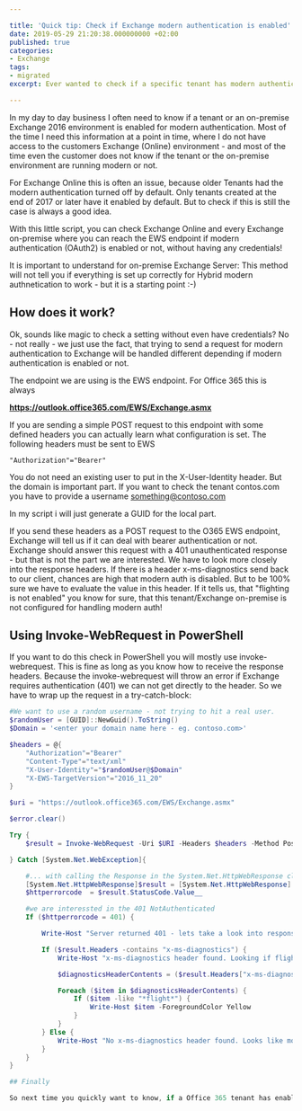 ```yaml
---

title: 'Quick tip: Check if Exchange modern authentication is enabled'
date: 2019-05-29 21:20:38.000000000 +02:00
published: true
categories:
- Exchange
tags:
- migrated
excerpt: Ever wanted to check if a specific tenant has modern authentication for EXO enabled without having administrative permissions? This is the way ;-)

---
```


In my day to day business I often need to know if a tenant or an on-premise Exchange 2016 environment is enabled for modern authentication. Most of the time I need this information at a point in time, where I do not have access to the customers Exchange (Online) environment - and most of the time even the customer does not know if the tenant or the on-premise environment are running modern or not.

For Exchange Online this is often an issue, because older Tenants had the modern authentication turned off by default. Only tenants created at the end of 2017 or later have it enabled by default. But to check if this is still the case is always a good idea.

With this little script, you can check Exchange Online and every Exchange on-premise where you can reach the EWS endpoint if modern authentication (OAuth2) is enabled or not, without having any credentials!

It is important to understand for on-premise Exchange Server: This method will not tell you if everything is set up correctly for Hybrid modern authnetication to work - but it is a starting point :-)

## How does it work?

Ok, sounds like magic to check a setting without even have credentials? No - not really - we just use the fact, that trying to send a request for modern authentication to Exchange will be handled different depending if modern authentication is enabled or not.

The endpoint we are using is the EWS endpoint. For Office 365 this is always

**https://outlook.office365.com/EWS/Exchange.asmx**

If you are sending a simple POST request to this endpoint with some defined headers you can actually learn what configuration is set. The following headers must be sent to EWS

    "Authorization"="Bearer"

You do not need an existing user to put in the X-User-Identity header. But the domain is important part. If you want to check the tenant contos.com you have to provide a username something@contoso.com

In my script i will just generate a GUID for the local part.

If you send these headers as a POST request to the O365 EWS endpoint, Exchange will tell us if it can deal with bearer authentication or not. Exchange should answer this request with a 401 unauthenticated response - but that is not the part we are interested. We have to look more closely into the response headers. If there is a header x-ms-diagnostics send back to our client, chances are high that modern auth is disabled. But to be 100% sure we have to evaluate the value in this header. If it tells us, that "flighting is not enabled" you know for sure, that this tenant/Exchange on-premise is not configured for handling modern auth!

## Using Invoke-WebRequest in PowerShell

If you want to do this check in PowerShell you will mostly use invoke-webrequest. This is fine as long as you know how to receive the response headers. Because the invoke-webrequest will throw an error if Exchange requires authentication (401) we can not get directly to the header. So we have to wrap up the request in a try-catch-block:

```powershell 
#We want to use a random username - not trying to hit a real user.
$randomUser = [GUID]::NewGuid().ToString()
$Domain = '<enter your domain name here - eg. contoso.com>'

$headers = @{
    "Authorization"="Bearer"
    "Content-Type"="text/xml"
    "X-User-Identity"="$randomUser@$Domain"
    "X-EWS-TargetVersion"="2016_11_20"
}

$uri = "https://outlook.office365.com/EWS/Exchange.asmx"

$error.clear()

Try {
    $result = Invoke-WebRequest -Uri $URI -Headers $headers -Method Post

} Catch [System.Net.WebException]{

    #... with calling the Response in the System.Net.HttpWebResponse class.
    [System.Net.HttpWebResponse]$result = [System.Net.HttpWebResponse] $_.Exception.Response
    $httperrorcode  = $result.StatusCode.Value__

    #we are interessted in the 401 NotAuthenticated
    If ($httperrorcode = 401) {

        Write-Host "Server returned 401 - lets take a look into response headers" -ForegroundColor Yellow

        If ($result.Headers -contains "x-ms-diagnostics") {
            Write-Host "x-ms-diagnostics header found. Looking if flighting is enabled...."

            $diagnosticsHeaderContents = ($result.Headers["x-ms-diagnostics"]).Split(";")

            Foreach ($item in $diagnosticsHeaderContents) {
                If ($item -like "*flight*") {
                    Write-Host $item -ForegroundColor Yellow
                }
            }
        } Else {
            Write-Host "No x-ms-diagnostics header found. Looks like modern auth is active" -ForegroundColor Green
        }
    }
}

## Finally

So next time you quickly want to know, if a Office 365 tenant has enabled modern authentication or not, you can check this setting without any credentials. The only thing you need to know is one of the configured domains that is used.